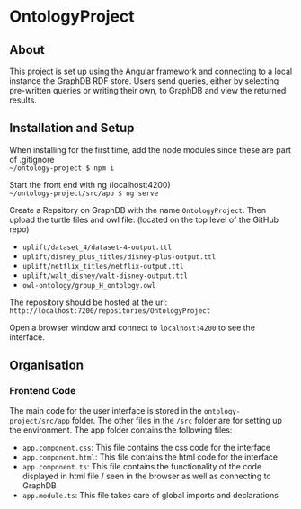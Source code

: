 # OntologyProject

## About  
This project is set up using the Angular framework and connecting to a local instance the GraphDB RDF store.  Users send queries, either by selecting pre-written queries or writing their own, to GraphDB and view the returned results.

## Installation and Setup
When installing for the first time, add the node modules since these are part of .gitignore   
```~/ontology-project $ npm i```

Start the front end with ng (localhost:4200)  
```~/ontology-project/src/app $ ng serve```


Create a Repsitory on GraphDB with the name ```OntologyProject```.  Then upload the turtle files and owl file: (located on the top level of the GitHub repo)  
- ```uplift/dataset_4/dataset-4-output.ttl```  
- ```uplift/disney_plus_titles/disney-plus-output.ttl```  
- ```uplift/netflix_titles/netflix-output.ttl```  
- ```uplift/walt_disney/walt-disney-output.ttl```  
- ```owl-ontology/group_H_ontology.owl```  

The repository should be hosted at the url:  
```http://localhost:7200/repositories/OntologyProject```


Open a browser window and connect to ```localhost:4200``` to see the interface.

## Organisation

### Frontend Code
The main code for the user interface is stored in the ```ontology-project/src/app``` folder.  The other files in the ```/src``` folder are for setting up the environment.  The app folder contains the following files:


- ```app.component.css```: This file contains the css code for the interface
- ```app.component.html```: This file contains the html code for the interface
- ```app.component.ts```: This file contains the functionality of the code displayed in html file / seen in the browser as well as connecting to GraphDB
- ```app.module.ts```: This file takes care of global imports and declarations